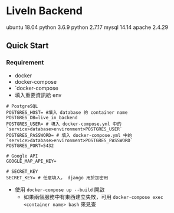 # LiveIn Backend
ubuntu 18.04
python 3.6.9
python 2.7.17
mysql 14.14
apache 2.4.29

## Quick Start
### Requirement 
* docker 
* docker-compose 
* `docker-compose 
* 填入重要資訊給 env
```env
# PostgreSQL
POSTGRES_HOST= #填入 database 的 container name 
POSTGRES_DB=live_in_backend
POSTGRES_USER= # 填入 docker-compose.yml 中的 `service>database>environment>POSTGRES_USER`
POSTGRES_PASSWORD= # 填入 docker-compose.yml 中的 `service>database>environment>POSTGRES_PASSWORD`
POSTGRES_PORT=5432

# Google API
GOOGLE_MAP_API_KEY=

# SECRET_KEY
SECRET_KEY= # 任意填入， django 用於加密用

```
* 使用 `docker-compose up --build` 開啟
    * 如果兩個服務中有東西建立失敗，可用 `docker-compose exec <container name> bash` 來見查